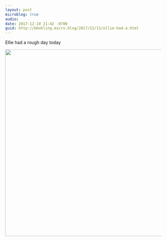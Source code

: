 ```yaml
---
layout: post
microblog: true
audio: 
date: 2017-12-10 21:42 -0700
guid: http://bbohling.micro.blog/2017/12/11/ellie-had-a.html
---
```

Ellie had a rough day today

<img src="http://micro.brandonbohling.com/uploads/2017/66957ddf3b.jpg" width="600" height="600" />
